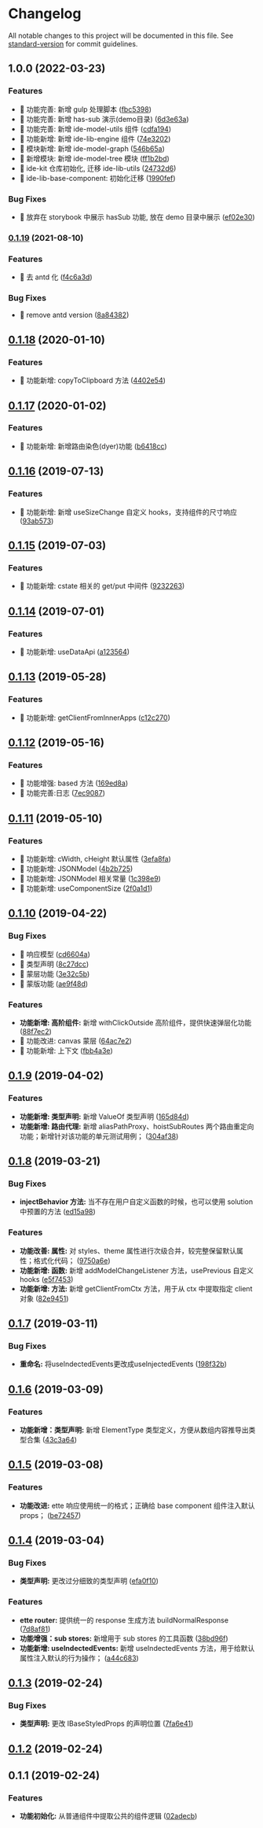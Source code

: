 # Changelog

All notable changes to this project will be documented in this file. See [standard-version](https://github.com/conventional-changelog/standard-version) for commit guidelines.

## 1.0.0 (2022-03-23)


### Features

* 🎸 功能完善: 新增 gulp 处理脚本 ([fbc5398](https://github.com/common-ide/ide-kit/commit/fbc5398fa5ed361637c1d466925fe2d5f575b74d))
* 🎸 功能完善: 新增 has-sub 演示(demo目录) ([6d3e63a](https://github.com/common-ide/ide-kit/commit/6d3e63a95db5066c41723874e75f8906b4d3b9f2))
* 🎸 功能完善: 新增 ide-model-utils 组件 ([cdfa194](https://github.com/common-ide/ide-kit/commit/cdfa194ab0bc2dc6c5078176e3d3059bab230b75))
* 🎸 功能新增: 新增 ide-lib-engine 组件 ([74e3202](https://github.com/common-ide/ide-kit/commit/74e32027b868a0a3d53ec2ac98b5b03f65f746cc))
* 🎸 模块新增: 新增 ide-model-graph ([546b65a](https://github.com/common-ide/ide-kit/commit/546b65a7ab924c3af890cfad68eb53fa22445c35))
* 🎸 新增模块: 新增 ide-model-tree 模块 ([ff1b2bd](https://github.com/common-ide/ide-kit/commit/ff1b2bd355d6e9415f51f1d130f6974dcc74a608))
* 🎸 ide-kit 仓库初始化, 迁移 ide-lib-utils ([24732d6](https://github.com/common-ide/ide-kit/commit/24732d616c32862c16914931d031a8bfb4c588d3))
* 🎸 ide-lib-base-component: 初始化迁移 ([1990fef](https://github.com/common-ide/ide-kit/commit/1990fef70bfb0057fc51d1a7de4810c31b3d8dc8))


### Bug Fixes

* 🐛 放弃在 storybook 中展示 hasSub 功能, 放在 demo 目录中展示 ([ef02e30](https://github.com/common-ide/ide-kit/commit/ef02e30b5a72f6a51568f5e942c31b4f6ac0e43d))

### [0.1.19](https://github.com/one-gourd/ide-lib-base-component/compare/v0.1.18...v0.1.19) (2021-08-10)


### Features

* 🎸 去 antd 化 ([f4c6a3d](https://github.com/one-gourd/ide-lib-base-component/commit/f4c6a3dfc7cd11d11a812511b6fdf67727b534a2))


### Bug Fixes

* 🐛 remove antd version ([8a84382](https://github.com/one-gourd/ide-lib-base-component/commit/8a843829cf66fa9f5a9ebf718c9e9d9f08f99b48))

## [0.1.18](https://github.com/one-gourd/ide-lib-base-component/compare/v0.1.17...v0.1.18) (2020-01-10)


### Features

* 🎸 功能新增: copyToClipboard 方法 ([4402e54](https://github.com/one-gourd/ide-lib-base-component/commit/4402e54))



## [0.1.17](https://github.com/one-gourd/ide-lib-base-component/compare/v0.1.16...v0.1.17) (2020-01-02)


### Features

* 🎸 功能新增: 新增路由染色(dyer)功能 ([b6418cc](https://github.com/one-gourd/ide-lib-base-component/commit/b6418cc))



## [0.1.16](https://github.com/one-gourd/ide-lib-base-component/compare/v0.1.15...v0.1.16) (2019-07-13)


### Features

* 🎸 功能新增: 新增 useSizeChange 自定义 hooks，支持组件的尺寸响应 ([93ab573](https://github.com/one-gourd/ide-lib-base-component/commit/93ab573))



## [0.1.15](https://github.com/one-gourd/ide-lib-base-component/compare/v0.1.14...v0.1.15) (2019-07-03)


### Features

* 🎸 功能新增: cstate 相关的 get/put 中间件 ([9232263](https://github.com/one-gourd/ide-lib-base-component/commit/9232263))



## [0.1.14](https://github.com/one-gourd/ide-lib-base-component/compare/v0.1.13...v0.1.14) (2019-07-01)


### Features

* 🎸 功能新增: useDataApi ([a123564](https://github.com/one-gourd/ide-lib-base-component/commit/a123564))



## [0.1.13](https://github.com/one-gourd/ide-lib-base-component/compare/v0.1.12...v0.1.13) (2019-05-28)


### Features

* 🎸 功能新增: getClientFromInnerApps ([c12c270](https://github.com/one-gourd/ide-lib-base-component/commit/c12c270))



## [0.1.12](https://github.com/one-gourd/ide-lib-base-component/compare/v0.1.11...v0.1.12) (2019-05-16)


### Features

* 🎸 功能增强: based 方法 ([169ed8a](https://github.com/one-gourd/ide-lib-base-component/commit/169ed8a))
* 🎸 功能完善:日志 ([7ec9087](https://github.com/one-gourd/ide-lib-base-component/commit/7ec9087))



## [0.1.11](https://github.com/one-gourd/ide-lib-base-component/compare/v0.1.10...v0.1.11) (2019-05-10)


### Features

* 🎸 功能新增: cWidth, cHeight 默认属性 ([3efa8fa](https://github.com/one-gourd/ide-lib-base-component/commit/3efa8fa))
* 🎸 功能新增: JSONModel ([4b2b725](https://github.com/one-gourd/ide-lib-base-component/commit/4b2b725))
* 🎸 功能新增: JSONModel 相关常量 ([1c398e9](https://github.com/one-gourd/ide-lib-base-component/commit/1c398e9))
* 🎸 功能新增: useComponentSize ([2f0a1d1](https://github.com/one-gourd/ide-lib-base-component/commit/2f0a1d1))



## [0.1.10](https://github.com/alibaba-paimai-frontend/ide-lib-base-component/compare/v0.1.9...v0.1.10) (2019-04-22)


### Bug Fixes

* 🐛 响应模型 ([cd6604a](https://github.com/alibaba-paimai-frontend/ide-lib-base-component/commit/cd6604a))
* 🐛 类型声明 ([8c27dcc](https://github.com/alibaba-paimai-frontend/ide-lib-base-component/commit/8c27dcc))
* 🐛 蒙层功能 ([3e32c5b](https://github.com/alibaba-paimai-frontend/ide-lib-base-component/commit/3e32c5b))
* 🐛 蒙版功能 ([ae9f48d](https://github.com/alibaba-paimai-frontend/ide-lib-base-component/commit/ae9f48d))


### Features

* **功能新增: 高阶组件:** 新增 withClickOutside 高阶组件，提供快速弹层化功能 ([88f7ec2](https://github.com/alibaba-paimai-frontend/ide-lib-base-component/commit/88f7ec2))
* 🎸 功能改进: canvas 蒙层 ([64ac7e2](https://github.com/alibaba-paimai-frontend/ide-lib-base-component/commit/64ac7e2))
* 🎸 功能新增: 上下文 ([fbb4a3e](https://github.com/alibaba-paimai-frontend/ide-lib-base-component/commit/fbb4a3e))



<a name="0.1.9"></a>
## [0.1.9](https://github.com/alibaba-paimai-frontend/ide-lib-base-component/compare/v0.1.8...v0.1.9) (2019-04-02)


### Features

* **功能新增: 类型声明:** 新增 ValueOf 类型声明 ([165d84d](https://github.com/alibaba-paimai-frontend/ide-lib-base-component/commit/165d84d))
* **功能新增: 路由代理:** 新增 aliasPathProxy、hoistSubRoutes 两个路由重定向功能；新增针对该功能的单元测试用例； ([304af38](https://github.com/alibaba-paimai-frontend/ide-lib-base-component/commit/304af38))



<a name="0.1.8"></a>
## [0.1.8](https://github.com/alibaba-paimai-frontend/ide-lib-base-component/compare/v0.1.7...v0.1.8) (2019-03-21)


### Bug Fixes

* **injectBehavior 方法:** 当不存在用户自定义函数的时候，也可以使用 solution 中预置的方法 ([ed15a98](https://github.com/alibaba-paimai-frontend/ide-lib-base-component/commit/ed15a98))


### Features

* **功能改善: 属性:** 对 styles、theme 属性进行次级合并，较完整保留默认属性；格式化代码； ([9750a6e](https://github.com/alibaba-paimai-frontend/ide-lib-base-component/commit/9750a6e))
* **功能新增: 函数:** 新增 addModelChangeListener 方法，usePrevious 自定义 hooks ([e5f7453](https://github.com/alibaba-paimai-frontend/ide-lib-base-component/commit/e5f7453))
* **功能新增: 方法:** 新增 getClientFromCtx 方法，用于从 ctx 中提取指定 client 对象 ([82e9451](https://github.com/alibaba-paimai-frontend/ide-lib-base-component/commit/82e9451))



<a name="0.1.7"></a>
## [0.1.7](https://github.com/alibaba-paimai-frontend/ide-lib-base-component/compare/v0.1.6...v0.1.7) (2019-03-11)


### Bug Fixes

* **重命名:** 将useIndectedEvents更改成useInjectedEvents ([198f32b](https://github.com/alibaba-paimai-frontend/ide-lib-base-component/commit/198f32b))



<a name="0.1.6"></a>
## [0.1.6](https://github.com/alibaba-paimai-frontend/ide-lib-base-component/compare/v0.1.5...v0.1.6) (2019-03-09)


### Features

* **功能新增：类型声明:** 新增 ElementType 类型定义，方便从数组内容推导出类型合集 ([43c3a64](https://github.com/alibaba-paimai-frontend/ide-lib-base-component/commit/43c3a64))



<a name="0.1.5"></a>
## [0.1.5](https://github.com/alibaba-paimai-frontend/ide-lib-base-component/compare/v0.1.4...v0.1.5) (2019-03-08)


### Features

* **功能改进:** ette 响应使用统一的格式；正确给 base component 组件注入默认 props； ([be72457](https://github.com/alibaba-paimai-frontend/ide-lib-base-component/commit/be72457))



<a name="0.1.4"></a>
## [0.1.4](https://github.com/alibaba-paimai-frontend/ide-lib-base-component/compare/v0.1.3...v0.1.4) (2019-03-04)


### Bug Fixes

* **类型声明:** 更改过分细致的类型声明 ([efa0f10](https://github.com/alibaba-paimai-frontend/ide-lib-base-component/commit/efa0f10))


### Features

* **ette router:** 提供统一的 response 生成方法 buildNormalResponse ([7d8af81](https://github.com/alibaba-paimai-frontend/ide-lib-base-component/commit/7d8af81))
* **功能增强：sub stores:** 新增用于 sub stores 的工具函数 ([38bd96f](https://github.com/alibaba-paimai-frontend/ide-lib-base-component/commit/38bd96f))
* **功能新增: useIndectedEvents:** 新增 useIndectedEvents 方法，用于给默认属性注入默认的行为操作； ([a44c683](https://github.com/alibaba-paimai-frontend/ide-lib-base-component/commit/a44c683))



<a name="0.1.3"></a>
## [0.1.3](https://github.com/alibaba-paimai-frontend/ide-lib-base-component/compare/v0.1.2...v0.1.3) (2019-02-24)


### Bug Fixes

* **类型声明:** 更改 IBaseStyledProps 的声明位置 ([7fa6e41](https://github.com/alibaba-paimai-frontend/ide-lib-base-component/commit/7fa6e41))



<a name="0.1.2"></a>
## [0.1.2](https://github.com/alibaba-paimai-frontend/ide-lib-base-component/compare/v0.1.1...v0.1.2) (2019-02-24)



<a name="0.1.1"></a>
## 0.1.1 (2019-02-24)


### Features

* **功能初始化:** 从普通组件中提取公共的组件逻辑 ([02adecb](https://github.com/alibaba-paimai-frontend/ide-lib-base-component/commit/02adecb))

